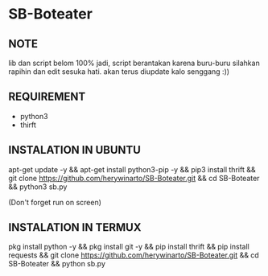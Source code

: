 # SB-Boteater

## NOTE ##
lib dan script belom 100% jadi,
script berantakan karena buru-buru silahkan rapihin dan edit sesuka hati.
akan terus diupdate kalo senggang :))

## REQUIREMENT ##
- python3
- thirft


## INSTALATION IN UBUNTU ##
apt-get update -y && apt-get install python3-pip -y && pip3 install thrift && git clone https://github.com/herywinarto/SB-Boteater.git && cd SB-Boteater && python3 sb.py

(Don't forget run on screen)


## INSTALATION IN TERMUX ##
pkg install python -y && pkg install git -y && pip install thrift && pip install requests && git clone https://github.com/herywinarto/SB-Boteater.git && cd SB-Boteater && python sb.py
